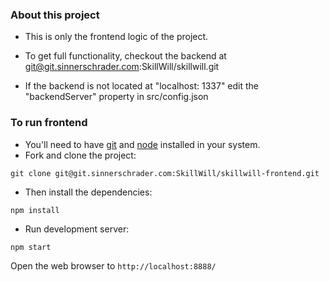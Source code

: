 ### About this project

* This is only the frontend logic of the project. 
* To get full functionality, checkout the backend at git@git.sinnerschrader.com:SkillWill/skillwill.git

* If the backend is not located at "localhost: 1337" edit the "backendServer" property in src/config.json

### To run frontend

* You'll need to have [git](https://git-scm.com/) and [node](https://nodejs.org/en/) installed in your system.
* Fork and clone the project:

```
git clone git@git.sinnerschrader.com:SkillWill/skillwill-frontend.git
```

* Then install the dependencies:

```
npm install
```

* Run development server:

```
npm start
```

Open the web browser to `http://localhost:8888/`

